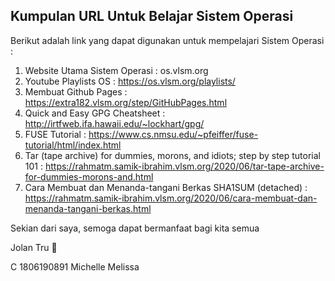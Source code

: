 ## Kumpulan URL Untuk Belajar Sistem Operasi

Berikut adalah link yang dapat digunakan untuk mempelajari Sistem Operasi :

1. Website Utama Sistem Operasi : os.vlsm.org
2. Youtube Playlists OS : https://os.vlsm.org/playlists/
3. Membuat Github Pages : https://extra182.vlsm.org/step/GitHubPages.html
4. Quick and Easy GPG Cheatsheet : http://irtfweb.ifa.hawaii.edu/~lockhart/gpg/
5. FUSE Tutorial : https://www.cs.nmsu.edu/~pfeiffer/fuse-tutorial/html/index.html
6. Tar (tape archive) for dummies, morons, and idiots; step by step tutorial 101 : https://rahmatm.samik-ibrahim.vlsm.org/2020/06/tar-tape-archive-for-dummies-morons-and.html
7. Cara Membuat dan Menanda-tangani Berkas SHA1SUM (detached) : https://rahmatm.samik-ibrahim.vlsm.org/2020/06/cara-membuat-dan-menanda-tangani-berkas.html

Sekian dari saya, semoga dapat bermanfaat bagi kita semua 

Jolan Tru 🙏

C 1806190891 Michelle Melissa
